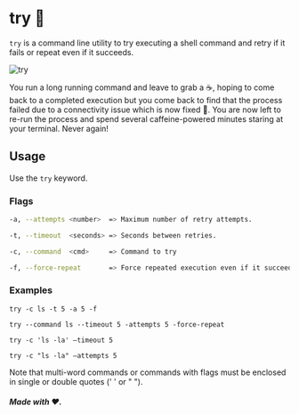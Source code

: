 # try 🚀

`try` is a command line utility to try executing a shell command and retry if it fails or repeat even if it succeeds.

![try](https://i.imgur.com/lt38vOH.png)

You run a long running command and leave to grab a ☕️, hoping to come back to a completed execution but you come back to find that the process failed due to a connectivity issue which is now fixed 🎩. You are now left to re-run the process and spend several caffeine-powered minutes staring at your terminal. Never again!

## Usage

Use the `try` keyword.

### Flags

```bash
-a, --attempts <number>  => Maximum number of retry attempts.

-t, --timeout  <seconds> => Seconds between retries.

-c, --command  <cmd>     => Command to try

-f, --force-repeat       => Force repeated execution even if it succeeds'

```

### Examples

`try -c ls -t 5 -a 5 -f`

`try --command ls --timeout 5 -attempts 5 -force-repeat`

`try -c 'ls -la' —timeout 5`

`try -c "ls -la" —attempts 5`

Note that multi-word commands or commands with flags must be enclosed in single or double quotes (' ' or " ").



##### Made with ❤️.

